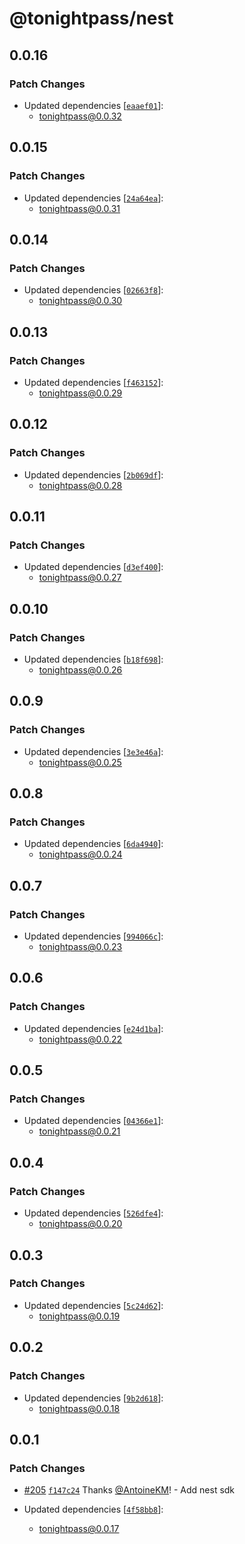 # @tonightpass/nest

## 0.0.16

### Patch Changes

- Updated dependencies [[`eaaef01`](https://github.com/tonightpass/tonightpass/commit/eaaef0116082deac3d6a0c1ed68730a0ab738d4e)]:
  - tonightpass@0.0.32

## 0.0.15

### Patch Changes

- Updated dependencies [[`24a64ea`](https://github.com/tonightpass/tonightpass/commit/24a64ea7451fe03b7f04d760c821dabba3e96443)]:
  - tonightpass@0.0.31

## 0.0.14

### Patch Changes

- Updated dependencies [[`02663f8`](https://github.com/tonightpass/tonightpass/commit/02663f8752ed198ae6c57ed7c41838a1353f905d)]:
  - tonightpass@0.0.30

## 0.0.13

### Patch Changes

- Updated dependencies [[`f463152`](https://github.com/tonightpass/tonightpass/commit/f463152a13441ebd6ea4006ce971203eb17c9b85)]:
  - tonightpass@0.0.29

## 0.0.12

### Patch Changes

- Updated dependencies [[`2b069df`](https://github.com/tonightpass/tonightpass/commit/2b069df59fcd5a51e4acf4ebd71826e878da7b31)]:
  - tonightpass@0.0.28

## 0.0.11

### Patch Changes

- Updated dependencies [[`d3ef400`](https://github.com/tonightpass/tonightpass/commit/d3ef400d824daf8f4506a753a8b3b1abb80df068)]:
  - tonightpass@0.0.27

## 0.0.10

### Patch Changes

- Updated dependencies [[`b18f698`](https://github.com/tonightpass/tonightpass/commit/b18f698d929e0f37e662b8db6df0e49155339f65)]:
  - tonightpass@0.0.26

## 0.0.9

### Patch Changes

- Updated dependencies [[`3e3e46a`](https://github.com/tonightpass/tonightpass/commit/3e3e46aca54e867b6b88d7a57c2515fd3c0bf6f5)]:
  - tonightpass@0.0.25

## 0.0.8

### Patch Changes

- Updated dependencies [[`6da4940`](https://github.com/tonightpass/tonightpass/commit/6da4940b7272bfbf2d4e1d9c309f7dfdd5542ddc)]:
  - tonightpass@0.0.24

## 0.0.7

### Patch Changes

- Updated dependencies [[`994066c`](https://github.com/tonightpass/tonightpass/commit/994066c83c282d9645894366557bcaa276b23904)]:
  - tonightpass@0.0.23

## 0.0.6

### Patch Changes

- Updated dependencies [[`e24d1ba`](https://github.com/tonightpass/tonightpass/commit/e24d1ba39a9d1fa311b480d11515819b20b0ce54)]:
  - tonightpass@0.0.22

## 0.0.5

### Patch Changes

- Updated dependencies [[`04366e1`](https://github.com/tonightpass/tonightpass/commit/04366e12d773fe5538079874c0cfafbcd7149f70)]:
  - tonightpass@0.0.21

## 0.0.4

### Patch Changes

- Updated dependencies [[`526dfe4`](https://github.com/tonightpass/tonightpass/commit/526dfe4fb6169bbadee2864ca6c17a9a04e61446)]:
  - tonightpass@0.0.20

## 0.0.3

### Patch Changes

- Updated dependencies [[`5c24d62`](https://github.com/tonightpass/tonightpass/commit/5c24d621c8452de1885ab92e1588322828159ec2)]:
  - tonightpass@0.0.19

## 0.0.2

### Patch Changes

- Updated dependencies [[`9b2d618`](https://github.com/tonightpass/tonightpass/commit/9b2d61837809607233152c69dadc7861f5eed469)]:
  - tonightpass@0.0.18

## 0.0.1

### Patch Changes

- [#205](https://github.com/tonightpass/tonightpass/pull/205) [`f147c24`](https://github.com/tonightpass/tonightpass/commit/f147c24f063628c46be1c24859a8668c6df7b154) Thanks [@AntoineKM](https://github.com/AntoineKM)! - Add nest sdk

- Updated dependencies [[`4f58bb8`](https://github.com/tonightpass/tonightpass/commit/4f58bb85cc530bed87ace1fb13e4afe34fb09d9e)]:
  - tonightpass@0.0.17
